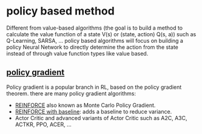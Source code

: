 # policy based method
Different from value-based algorithms (the goal is to build a method to calculate the value function of a state V(s) or (state, action) Q(s, a)) such as Q-Learning, SARSA, ... policy based algorithms will focus on building a policy Neural Network to directly determine the action from the state instead of through value function types like value based.

## [policy gradient](Policy_Gradient)
Policy gradient is a popular branch in RL, based on the policy gradient theorem. there are many policy gradient algorithms:
- [REINFORCE](Policy_Gradient\REINFORCE) also known as Monte Carlo Policy Gradient.
- [REINFORCE with baseline](Policy_Gradient\REINFORCE_with_baseline): adds a baseline to reduce variance.
- Actor Critic and advanced variants of Actor Critic such as A2C, A3C, ACTKR, PPO, ACER, ...